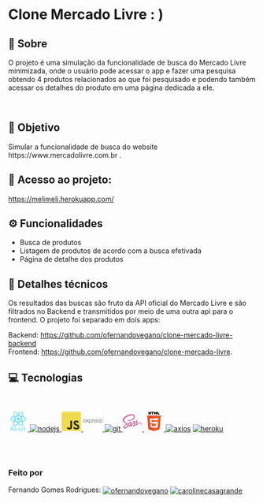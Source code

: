 # Clone Mercado Livre : )

## 📑 Sobre
<p>O projeto é uma simulação da funcionalidade de busca do Mercado Livre minimizada, onde o usuário pode acessar o app e fazer uma pesquisa obtendo 4 produtos relacionados ao que foi pesquisado e podendo também acessar os detalhes do produto em uma página dedicada a ele. </p>

</br>

## 🎯 Objetivo
 <p> Simular a funcionalidade de busca do website https://www.mercadolivre.com.br .
 </p>
 
## 🚀 Acesso ao projeto:

https://melimeli.herokuapp.com/

## ⚙️ Funcionalidades
- Busca de produtos
- Listagem de produtos de acordo com a busca efetivada
- Página de detalhe dos produtos


## 🔧 Detalhes técnicos
<p>  Os resultados das buscas são fruto da API oficial do Mercado Livre e são filtrados no Backend e transmitidos por meio de uma outra api para o frontend. O projeto foi separado em dois apps:
  
</br>

Backend: https://github.com/ofernandovegano/clone-mercado-livre-backend
</br>
Frontend: https://github.com/ofernandovegano/clone-mercado-livre.
</p>
 
## 💻 Tecnologias
</br>
<p align="left">
<a href="https://reactjs.org/" target="_blank"> <img src="https://raw.githubusercontent.com/devicons/devicon/master/icons/react/react-original-wordmark.svg" alt="react" width="40" height="40"/> </a> 
<a href="https://nodejs.org" target="_blank"> <img src="https://api.iconify.design/logos:nodejs.svg" alt="nodejs" width="40" height="40"/> </a> 
<a href="https://developer.mozilla.org/en-US/docs/Web/JavaScript" target="_blank"> <img src="https://raw.githubusercontent.com/devicons/devicon/master/icons/javascript/javascript-original.svg" alt="javascript" width="40" height="40"/> </a> 
<a href="https://expressjs.com" target="_blank"> <img src="https://raw.githubusercontent.com/devicons/devicon/master/icons/express/express-original-wordmark.svg" alt="express" width="40" height="40"/> 
<a href="https://git-scm.com/" target="_blank"> <img src="https://www.vectorlogo.zone/logos/git-scm/git-scm-icon.svg" alt="git" width="40" height="40"/> </a> 
<a href="https://sass-lang.com" target="_blank"> <img src="https://raw.githubusercontent.com/devicons/devicon/master/icons/sass/sass-original.svg" alt="sass" width="40" height="40"/> </a>
<a href="https://www.w3.org/html/" target="_blank"> <img src="https://raw.githubusercontent.com/devicons/devicon/master/icons/html5/html5-original-wordmark.svg" alt="html5" width="40" height="40"/> </a> 
<a href="https://axios-http.com/docs/intro" target="_blank"> <img src="https://cdn.icon-icons.com/icons2/2699/PNG/512/axios_logo_icon_168545.png" alt="axios" width="40" height="40"/></a>
<a href="https://heroku.com" target="_blank"> <img src="https://www.vectorlogo.zone/logos/heroku/heroku-icon.svg" alt="heroku" width="40" height="40"/> </a>
</p>

</br>

</br>

<h3 align="left">
Feito por 
</h3>

<p align="left"> Fernando Gomes Rodrigues:
<a href="https://github.com/ofernandovegano" target="blank"><img align="center" src="https://image.flaticon.com/icons/png/512/733/733609.png" alt="ofernandovegano" height="25" width="25" /></a>
<a href="https://www.linkedin.com/in/fernandogomesrodrigues/" target="blank"><img align="center" src="https://raw.githubusercontent.com/rahuldkjain/github-profile-readme-generator/master/src/images/icons/Social/linked-in-alt.svg" alt="carolinecasagrande" height="30" width="40" /></a> 
</p>
